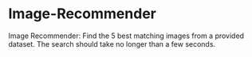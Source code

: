 # Image-Recommender
Image Recommender: Find the 5 best matching images from a provided dataset. The search should take no longer than a few seconds.
